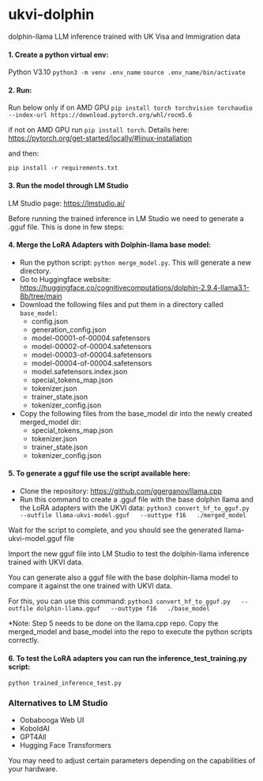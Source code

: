 # ukvi-dolphin
dolphin-llama LLM inference trained with UK Visa and Immigration data 


#### 1. Create a python virtual env:
Python V3.10
`python3 -m venv .env_name`
`source .env_name/bin/activate`

#### 2. Run:
Run below only if on AMD GPU
`pip install torch torchvision torchaudio --index-url https://download.pytorch.org/whl/rocm5.6`

if not on AMD GPU run `pip install torch`. Details here: https://pytorch.org/get-started/locally/#linux-installation

and then:

`pip install -r requirements.txt`

#### 3. Run the model through LM Studio
LM Studio page: https://lmstudio.ai/


Before running the trained inference in LM Studio we need to generate a .gguf file.
This is done in few steps:

#### 4. Merge the LoRA Adapters with Dolphin-llama base model:
- Run the python script: `python merge_model.py`. This will generate a new directory.
- Go to Huggingface website: https://huggingface.co/cognitivecomputations/dolphin-2.9.4-llama3.1-8b/tree/main
- Download the following files and put them in a directory called `base_model`:
    - config.json 
    - generation_config.json 
    - model-00001-of-00004.safetensors
    - model-00002-of-00004.safetensors
    - model-00003-of-00004.safetensors
    - model-00004-of-00004.safetensors
    - model.safetensors.index.json
    - special_tokens_map.json
    - tokenizer.json
    - trainer_state.json
    - tokenizer_config.json
- Copy the following files from the base_model dir into the newly created merged_model dir:
    - special_tokens_map.json 
    - tokenizer.json
    - trainer_state.json
    - tokenizer_config.json


#### 5. To generate a gguf file use the script available here:
- Clone the repository: https://github.com/ggerganov/llama.cpp
- Run this command to create a .gguf file with the base dolphin llama and the LoRA adapters with the UKVI data:
`python3 convert_hf_to_gguf.py   --outfile llama-ukvi-model.gguf   --outtype f16   ./merged_model`

Wait for the script to complete, and you should see the generated llama-ukvi-model.gguf file

Import the new gguf file into LM Studio to test the dolphin-llama inference trained with UKVI data.

You can generate also a gguf file with the base dolphin-llama model to compare it against the one 
trained with UKVI data. 

For this, you can use this command:  `python3 convert_hf_to_gguf.py   --outfile dolphin-llama.gguf   --outtype f16   ./base_model`


*Note: Step 5 needs to be done on the llama.cpp repo. Copy the merged_model and base_model into the repo to execute the 
python scripts correctly.

#### 6. To test the LoRA adapters you can run the inference_test_training.py script:
`python trained_inference_test.py`


### Alternatives to LM Studio
- Oobabooga Web UI
- KoboldAI
- GPT4All
- Hugging Face Transformers

You may need to adjust certain parameters depending on the capabilities of your hardware.